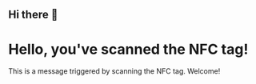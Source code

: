 ## Hi there 👋

<!--
**Noobeley/Noobeley** is a ✨ _special_ ✨ repository because its `README.md` (this file) appears on your GitHub profile.

Here are some ideas to get you started:

- 🔭 I’m currently working on ...
- 🌱 I’m currently learning ...
- 👯 I’m looking to collaborate on ...
- 🤔 I’m looking for help with ...
- 💬 Ask me about ...
- 📫 How to reach me: ...
- 😄 Pronouns: ...
- ⚡ Fun fact: ...
-->
<!DOCTYPE html>
<html lang="en">
<head>
    <meta charset="UTF-8">
    <meta name="viewport" content="width=device-width, initial-scale=1.0">
    <title>NFC Notification</title>
    <script type="text/javascript">
        window.onload = function() {
            alert('You scanned the NFC tag! Welcome!');
        }
    </script>
</head>
<body>
    <h1>Hello, you've scanned the NFC tag!</h1>
    <p>This is a message triggered by scanning the NFC tag. Welcome!</p>
</body>
</html>
